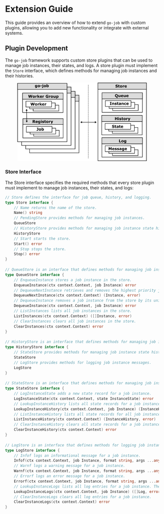 # Extension Guide

This guide provides an overview of how to extend `go-job` with custom plugins, allowing you to add new functionality or integrate with external systems.

## Plugin Development

The `go-job` framework supports custom store plugins that can be used to manage job instances, their states, and logs. A store plugin must implement the `Store` interface, which defines methods for managing job instances and their histories.

<figure>
<img src="img/job-store.png" alt="job store" />
</figure>

### Store Interface

The Store interface specifies the required methods that every store plugin must implement to manage job instances, their states, and logs:

``` go
// Store defines the interface for job queue, history, and logging.
type Store interface {
    // Name returns the name of the store.
    Name() string
    // PendingStore provides methods for managing job instances.
    QueueStore
    // HistoryStore provides methods for managing job instance state history.
    HistoryStore
    // Start starts the store.
    Start() error
    // Stop stops the store.
    Stop() error
}

// QueueStore is an interface that defines methods for managing job instances in a pending state.
type QueueStore interface {
    // EnqueueInstance stores a job instance in the store.
    EnqueueInstance(ctx context.Context, job Instance) error
    // DequeueNextInstance retrieves and removes the highest priority job instance from the store. If no job instance is available, it returns nil.
    DequeueNextInstance(ctx context.Context) (Instance, error)
    // DequeueInstance removes a job instance from the store by its unique identifier.
    DequeueInstance(ctx context.Context, job Instance) error
    // ListInstances lists all job instances in the store.
    ListInstances(ctx context.Context) ([]Instance, error)
    // ClearInstances clears all job instances in the store.
    ClearInstances(ctx context.Context) error
}

// HistoryStore is an interface that defines methods for managing job instance state history.
type HistoryStore interface {
    // StateStore provides methods for managing job instance state history.
    StateStore
    // LogStore provides methods for logging job instance messages.
    LogStore
}

// StateStore is an interface that defines methods for managing job instance state history.
type StateStore interface {
    // LogInstanceState adds a new state record for a job instance.
    LogInstanceState(ctx context.Context, state InstanceState) error
    // LookupInstanceHistory lists all state records for a job instance. The returned history is sorted by their timestamp.
    LookupInstanceHistory(ctx context.Context, job Instance) (InstanceHistory, error)
    // ListInstanceHistory lists all state records for all job instances. The returned history is sorted by their timestamp.
    ListInstanceHistory(ctx context.Context) (InstanceHistory, error)
    // ClearInstanceHistory clears all state records for a job instance.
    ClearInstanceHistory(ctx context.Context) error
}

// LogStore is an interface that defines methods for logging job instance messages.
type LogStore interface {
    // Infof logs an informational message for a job instance.
    Infof(ctx context.Context, job Instance, format string, args ...any) error
    // Warnf logs a warning message for a job instance.
    Warnf(ctx context.Context, job Instance, format string, args ...any) error
    // Errorf logs an error message for a job instance.
    Errorf(ctx context.Context, job Instance, format string, args ...any) error
    // LookupInstanceLogs lists all log entries for a job instance. The returned logs are sorted by their timestamp.
    LookupInstanceLogs(ctx context.Context, job Instance) ([]Log, error)
    // ClearInstanceLogs clears all log entries for a job instance.
    ClearInstanceLogs(ctx context.Context) error
}
```
